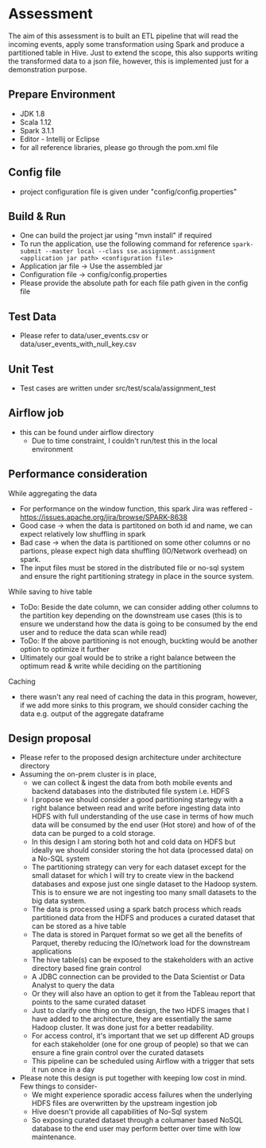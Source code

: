 # Assessment

The aim of this assessment is to built an ETL pipeline that will read the incoming events, apply some
transformation using Spark and produce a partitioned table in Hive.
Just to extend the scope, this also supports writing the transformed data to a json file, however, this is implemented just for a demonstration purpose.


## Prepare Environment
- JDK 1.8
- Scala 1.12
- Spark 3.1.1
- Editor - Intellij or Eclipse
- for all reference libraries, please go through the pom.xml file

## Config file
- project configuration file is given under "config/config.properties"

## Build & Run
- One can build the project jar using "mvn install" if required
- To run the application, use the following command for reference
  `spark-submit --master local --class sse.assignment.assignment <application jar path> <configuration file>`
- Application jar file -> Use the assembled jar
- Configuration file -> config/config.properties 
- Please provide the absolute path for each file path given in the config file

## Test Data
- Please refer to data/user_events.csv or data/user_events_with_null_key.csv


## Unit Test
- Test cases are written under src/test/scala/assignment_test

## Airflow job
- this can be found under airflow directory
  - Due to time constraint, I couldn't run/test this in the local environment


## Performance consideration 

While aggregating the data
- For performance on the window function, this spark Jira was reffered - https://issues.apache.org/jira/browse/SPARK-8638
- Good case -> when the data is partitoned on both id and name, we can expect relatively low shuffling in spark
- Bad case ->  when the data is partitioned on some other columns or no partions, please expect high data shuffling (IO/Network overhead) on spark.
- The input files must be stored in the distributed file or no-sql system and ensure the right partitioning strategy in place in the source system.

While saving to hive table
- ToDo: Beside the date column, we can consider adding other columns to the partition key depending on the downstream use cases (this is to ensure we understand how the data is going to be consumed by the end user and to reduce the data scan while read)
- ToDo: If the above partitioning is not enough, buckting would be another option to optimize it further
- Ultimately our goal would be to strike a right balance between the optimum read & write while deciding on the partitioning

Caching
- there wasn't any real need of caching the data in this program, however, if we add more sinks to this program, we should consider caching the data e.g. output of the aggregate dataframe


## Design proposal
- Please refer to the proposed design architecture under architecture directory
- Assuming the on-prem cluster is in place, 
  - we can collect & ingest the data from both mobile events and backend databases into the distributed file system i.e. HDFS
  - I propose we should consider a good partitioning startegy with a right balance between read and write before ingesting data into HDFS with full understanding of the use case in terms of how much data will be consumed by the end user (Hot store) and how of of the data can be purged to a cold storage.
  - In this design I am storing both hot and cold data on HDFS but ideally we should consider storing the hot data (processed data) on a No-SQL system 
  - The partitioning strategy can very for each dataset except for the small dataset for which I will try to create view in the backend databases and expose just one single dataset to the Hadoop system. This is to ensure we are not ingesting too many small datasets to the big data system.
  - The data is processed using a spark batch process which reads partitioned data from the HDFS and produces a curated dataset that can be stored as a hive table
  - The data is stored in Parquet format so we get all the benefits of Parquet, thereby reducing the IO/network load for the downstream applications
  - The hive table(s) can be exposed to the stakeholders with an active directory based fine grain control
  - A JDBC connection can be provided to the Data Scientist or Data Analyst to query the data
  - Or they will also have an option to get it from the Tableau report that points to the same curated dataset
  - Just to clarify one thing on the design, the two HDFS images that I have added to the architecture, they are essentially the same Hadoop cluster. It was done just for a better readability.
  - For access control, it's important that we set up different AD groups for each stakeholder (one for one group of people) so that we can ensure a fine grain control over the curated datasets
  - This pipeline can be scheduled using Airflow with a trigger that sets it run once in a day
- Please note this design is put together with keeping low cost in mind. Few things to consider-
  - We might experience sporadic access failures when the underlying HDFS files are overwritten by the upstream ingestion job
  - Hive doesn't provide all capabilities of No-Sql system
  - So exposing curated dataset through a columaner based NoSQL database to the end user may perform better over time with low maintenance.


